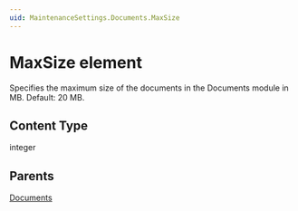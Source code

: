 ```yaml
---
uid: MaintenanceSettings.Documents.MaxSize
---
```


# MaxSize element

Specifies the maximum size of the documents in the Documents module in MB. Default: 20 MB.

## Content Type

integer

## Parents

[Documents](xref:MaintenanceSettings.Documents)
